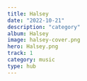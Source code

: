 ```yaml
---
title: Halsey
date: "2022-10-21"
description: "category"
album: Halsey
image: halsey-cover.png
hero: Halsey.png
track: 1
category: music
type: hub
---
```

